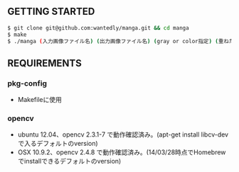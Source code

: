 ## GETTING STARTED

```bash
$ git clone git@github.com:wantedly/manga.git && cd manga
$ make
$ ./manga (入力画像ファイル名) (出力画像ファイル名) (gray or color指定) (重ねたい効果音画像等)
```

## REQUIREMENTS

### pkg-config

- Makefileに使用 

### opencv 

- ubuntu 12.04、opencv 2.3.1-7 で動作確認済み。(apt-get install libcv-devで入るデフォルトのversion)
- OSX 10.9.2、opencv 2.4.8 で動作確認済み。(14/03/28時点でHomebrewでinstallできるデフォルトのversion)
